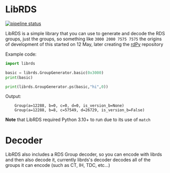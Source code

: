 # LibRDS
[![pipeline status](https://flerken.zapto.org:1115/kuba/librds/badges/main/pipeline.svg)](https://flerken.zapto.org:1115/kuba/librds/-/commits/main)


LibRDS is a simple library that you can use to generate and decode the RDS groups, just the groups, so something like `3000 2000 7575 7575` the origins of development of this started on 12 May, later creating the [rdPy](https://github.com/KubaPro010/rdPy) repository

Example code:
```python
import librds

basic = librds.GroupGenerator.basic(0x3000)
print(basic)

print(librds.GroupGenerator.ps(basic,"hi",0))
```

Output:
```
    Group(a=12288, b=0, c=0, d=0, is_version_b=None)
    Group(a=12288, b=8, c=57549, d=26729, is_version_b=False)
```

**Note** that LibRDS required Python 3.10+ to run due to its use of `match`

# Decoder
LibRDS also includes a RDS Group decoder, so you can encode with librds and then also decode it, currently librds's decoder decodes all of the groups it can encode (such as CT, IH, TDC, etc...)